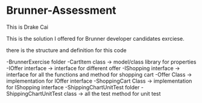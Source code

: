 # Brunner-Assessment

This is Drake Cai

This is the solution I offered for Brunner developer candidates exrciese.

there is the structure and definition for this code

-BrunnerExercise folder
	-CartItem class -> model/class library for properties 
	-IOffer interface -> interface for different offer
	-IShopping interface -> interface for all the functions and method for shopping cart
	-Offer Class -> implementation for IOffer interface
	-ShoppingCart Class -> implementation for IShopping interface
-ShippingChartUnitTest folder
	-ShippingChartUnitTest class -> all the test method for unit test